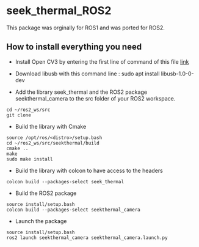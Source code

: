 # seek_thermal_ROS2

This package was orginally for ROS1 and was ported for ROS2.

## How to install everything you need

- Install Open CV3 by entering the first line of command of this file [link](https://gist.githubusercontent.com/syneart/3e6bb68de8b6390d2eb18bff67767dcb/raw/OpenCV3.2withContrib.sh?fbclid=IwAR2uYKMEiVSCMom-KfYFPUw2ZbwvKziqvv-Y6mto9rkrnG6Btq1Cjrf_Plc)

- Download libusb with this command line : sudo apt install libusb-1.0-0-dev

- Add the library seek_thermal and the ROS2 package seekthermal_camera to the src folder of your ROS2 workspace.
```
cd ~/ros2_ws/src
git clone
```



- Build the library with Cmake
```
source /opt/ros/<distro>/setup.bash
cd ~/ros2_ws/src/seekthermal/build
cmake ..
make
sudo make install
```
- Build the library with colcon to have access to the headers
```
colcon build --packages-select seek_thermal
```
- Build the ROS2 package
```
source install/setup.bash
colcon build --packages-select seekthermal_camera
```
- Launch the package
```
source install/setup.bash
ros2 launch seekthermal_camera seekthermal_camera.launch.py
```



